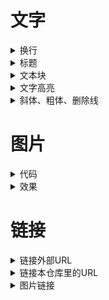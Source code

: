 # 文字
<details> <summary>换行</summary>  
  
- **代码**
  ```
      法一  
      在上一行文本后面补两个空格，这样下一行的文本就换行了

      法二
      在两行文本直接加一个空行  
      也能实现换行效果，不过这个行间距有点大

      法三<br>
      在每行后加<br>也可实现换行效果
  ```

- **效果**  
  第一行  
  第二行<br>
  第三行

  第四行

</details>

<details> <summary>标题</summary>  

- **代码**
  ```
      # 一级标题
      ## 二级标题
      ### 三级标题
      #### 四级标题
      ##### 五级标题
      ###### 六级标题
  ````
  
- **效果**
  # 一级标题
  ## 二级标题
  ### 三级标题
  #### 四级标题
  ##### 五级标题
  ###### 六级标题

</details>

<details> <summary>文本块</summary>  

  - 普通文本<br>
  
    一段普通的文本  

  - 单行文本
    ```
    在一行开头加入1个Tab或者4个空格
    ```
  - 文本块
    ```
    方法：
    使用一对各三个的反引号
    ```
</details>

<details> <summary>文字高亮</summary> 
  
- **代码**
  ```
  文字高亮功能能使行内部分文字高亮，使用一对反引号
   `学习` `编程`
  ```

- **效果**  
  `学习` `编程`

 </details>

 <details> <summary>斜体、粗体、删除线</summary>

 - **代码**
   ```
   *斜体1*
   _斜体2_
    **粗体1**
    __粗体2__
    ~~删除线~~
    ***斜粗体1***
    ___斜粗体2___
    ***~~斜粗体删除线1~~***
    ~~***斜粗体删除线2***~~
    ```
- **效果**  
  *斜体1*  
  _斜体2_  
  **粗体1**  
  __粗体2__  
  ~~删除线~~  
  ***斜粗体1***  
  ___斜粗体2___  
  ***~~斜粗体删除线1~~***  
  ~~***斜粗体删除线2***~~

   </details>

# 图片
<details><summary>代码</summary>
  
  ```
  基本格式：  
  ![alt](URL title)

  alt和title即对应HTML中的alt和title属性（都可省略）：  
  alt表示图片显示失败时的替换文本  
  title表示鼠标悬停在图片时的显示文本（注意这里要加引号）
 
  URL即图片的url地址，如果引用本仓库中的图片，直接使用相对路径就可了，
  如果引用其他github仓库中的图片要注意格式，即：仓库地址/raw/分支名/图片路径，如：
  https://github.com/guodongxiaren/ImageCache/raw/master/Logo/foryou.gif
  ```

</details>

<details><summary>效果</summary>
  
![baidu](http://www.baidu.com/img/bdlogo.gif "百度logo")  

</details>

# 链接

<details><summary>链接外部URL</summary>
  
- **代码**
  
  ```
  [我的博客](http://blog.csdn.net/guodongxiaren "悬停显示")
  ```
- **效果**  
  [我的博客](http://blog.csdn.net/guodongxiaren "悬停显示")
</details>

<details><summary>链接本仓库里的URL</summary>

- **代码**
  
  ```
  [我的简介](/example/profile.md)
  ```
- **效果**  
  [我的简介](/example/profile.md)
</details>

<details><summary>图片链接</summary>

- **代码**
  
  ```
  [![weibo-logo]](http://weibo.com/linpiaochen)
  
  ```
- **效果**  
  [![weibo-logo]](http://weibo.com/linpiaochen)
</details>






  
